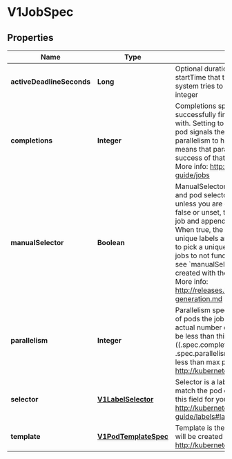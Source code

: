 
# V1JobSpec

## Properties
Name | Type | Description | Notes
------------ | ------------- | ------------- | -------------
**activeDeadlineSeconds** | **Long** | Optional duration in seconds relative to the startTime that the job may be active before the system tries to terminate it; value must be positive integer |  [optional]
**completions** | **Integer** | Completions specifies the desired number of successfully finished pods the job should be run with.  Setting to nil means that the success of any pod signals the success of all pods, and allows parallelism to have any positive value.  Setting to 1 means that parallelism is limited to 1 and the success of that pod signals the success of the job. More info: http://kubernetes.io/docs/user-guide/jobs |  [optional]
**manualSelector** | **Boolean** | ManualSelector controls generation of pod labels and pod selectors. Leave &#x60;manualSelector&#x60; unset unless you are certain what you are doing. When false or unset, the system pick labels unique to this job and appends those labels to the pod template.  When true, the user is responsible for picking unique labels and specifying the selector.  Failure to pick a unique label may cause this and other jobs to not function correctly.  However, You may see &#x60;manualSelector&#x3D;true&#x60; in jobs that were created with the old &#x60;extensions/v1beta1&#x60; API. More info: http://releases.k8s.io/HEAD/docs/design/selector-generation.md |  [optional]
**parallelism** | **Integer** | Parallelism specifies the maximum desired number of pods the job should run at any given time. The actual number of pods running in steady state will be less than this number when ((.spec.completions - .status.successful) &lt; .spec.parallelism), i.e. when the work left to do is less than max parallelism. More info: http://kubernetes.io/docs/user-guide/jobs |  [optional]
**selector** | [**V1LabelSelector**](V1LabelSelector.md) | Selector is a label query over pods that should match the pod count. Normally, the system sets this field for you. More info: http://kubernetes.io/docs/user-guide/labels#label-selectors |  [optional]
**template** | [**V1PodTemplateSpec**](V1PodTemplateSpec.md) | Template is the object that describes the pod that will be created when executing a job. More info: http://kubernetes.io/docs/user-guide/jobs | 



